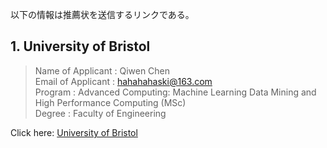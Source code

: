 以下の情報は推薦状を送信するリンクである。
## 1. University of Bristol
> Name of Applicant : Qiwen Chen  
> Email of Applicant : hahahahaski@163.com  
> Program : Advanced Computing: Machine Learning Data Mining and High Performance Computing (MSc)  
> Degree : Faculty of Engineering  

Click here: [University of Bristol](https://rec.hobsons.co.uk/AYRecommendationLogin/Recommendation_Provider_Login_Action.asp?token=yA0gQ1%2F4hb%2BPLnqz4U39HLIAnpfmKyqy%2BIpp%2F30NzQmCVuuPy1RqDGttf5XYseNiRrwSIf554dHxWZjxpmPsB%2Fja7GArf7gQ5ubEABxdQLYZcvUCTtK%2FHUAskpg73PDl)
